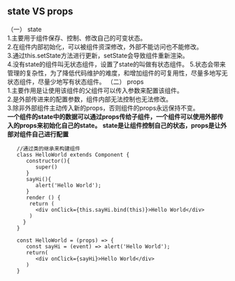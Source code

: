 ## state VS props
（一） state   
   1.主要用于组件保存、控制、修改自己的可变状态。   
   2.在组件内部初始化，可以被组件资深修改，外部不能访问也不能修改。   
   3.通过this.setState方法进行更新，setState会导致组件重新渲染。   
   4.没有state的组件叫无状态组件，设置了state的叫做有状态组件。
   5.状态会带来管理的复杂性，为了降低代码维护的难度，和增加组件的可复用性，尽量多地写无状态组件，尽量少地写有状态组件。
（二） props   
   1.主要作用是让使用该组件的父组件可以传入参数来配置该组件。   
   2.是外部传进来的配置参数，组件内部无法控制也无法修改。   
   3.除非外部组件主动传入新的props，否则组件的props永远保持不变。   
**一个组件的state中的数据可以通过props传给子组件，一个组件可以使用外部传入的props来初始化自己的state。**
**state是让组件控制自己的状态，props是让外部对组件自己进行配置**
```
   //通过类的继承来构建组件
   class HelloWorld extends Component {
      constructor(){
         super()
      }
      sayHi(){
         alert('Hello World');
      }
      render () {
       return (
         <div onClick={this.sayHi.bind(this)}>Hello World</div>
       )
     }
   }
```
```
   const HelloWorld = (props) => {
      const sayHi = (event) => alert('Hello World');
      return(
         <div onClick={sayHi}>Hello World</div>
      )
   }
```
